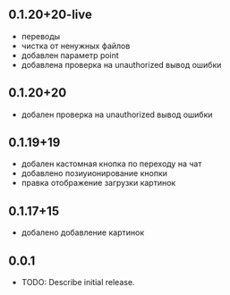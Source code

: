 ##  0.1.20+20-live

- переводы
- чистка от ненужных файлов
- добавлен параметр point
- добавлена проверка на unauthorized вывод ошибки

##  0.1.20+20

- добален проверка на unauthorized вывод ошибки

##  0.1.19+19

- добален кастомная кнопка по переходу на чат
- добавлено позиуионирование кнопки
- правка отображение загрузки картинок

##  0.1.17+15

- добалено добавление картинок

## 0.0.1

* TODO: Describe initial release.
